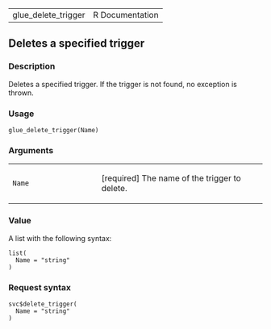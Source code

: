 <table style="width: 100%;">
<tbody>
<tr class="odd">
<td>glue_delete_trigger</td>
<td style="text-align: right;">R Documentation</td>
</tr>
</tbody>
</table>

## Deletes a specified trigger

### Description

Deletes a specified trigger. If the trigger is not found, no exception
is thrown.

### Usage

    glue_delete_trigger(Name)

### Arguments

<table>
<colgroup>
<col style="width: 35%" />
<col style="width: 65%" />
</colgroup>
<tbody>
<tr class="odd">
<td><code id="glue_delete_trigger_:_Name">Name</code></td>
<td><p>[required] The name of the trigger to delete.</p></td>
</tr>
</tbody>
</table>

### Value

A list with the following syntax:

    list(
      Name = "string"
    )

### Request syntax

    svc$delete_trigger(
      Name = "string"
    )
